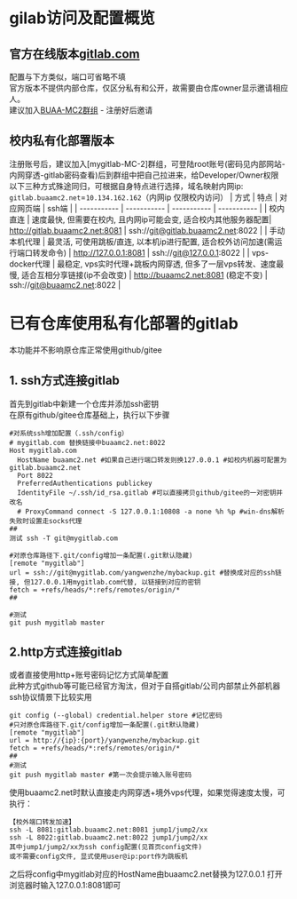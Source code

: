 # gilab访问及配置概览
## 官方在线版本[gitlab.com](http://gitlab.com)
 配置与下方类似，端口可省略不填  
 官方版本不提供内部仓库，仅区分私有和公开，故需要由仓库owner显示邀请相应人。  
 建议加入[BUAA-MC2群组](https://gitlab.com/buaa-mc2) - 注册好后邀请
## 校内私有化部署版本
注册账号后，建议加入[mygitlab-MC-2]群组，可登陆root账号(密码见内部网站-内网穿透-gitlab密码查看)后到群组中把自己拉进来，给Developer/Owner权限  
以下三种方式殊途同归，可根据自身特点进行选择，域名映射内网ip:  `gitlab.buaamc2.net`=`10.134.162.162`（内网ip 仅限校内访问）
| 方式      | 特点 | 对应网页端 | ssh端 | 
| ----------- | ----------- | ----------- | ----------- |
| 校内直连      | 速度最快, 但需要在校内, 且内网ip可能会变, 适合校内其他服务器配置| http://gitlab.buaamc2.net:8081 |  ssh://git@gitlab.buaamc2.net:8022 |
| 手动本机代理   | 最灵活, 可使用跳板/直连, 以本机ip进行配置, 适合校外访问加速(需运行端口转发命令) | http://127.0.0.1:8081 | ssh://git@127.0.0.1:8022 |
| vps-docker代理   | 最稳定, vps实时代理+跳板内网穿透, 但多了一层vps转发、速度最慢, 适合互相分享链接(ip不会改变) | http://buaamc2.net:8081 (稳定不变) | ssh://git@buaamc2.net:8022 |

# 已有仓库使用私有化部署的gitlab
本功能并不影响原仓库正常使用github/gitee
## 1. ssh方式连接gitlab
首先到gitlab中新建一个仓库并添加ssh密钥  
在原有github/gitee仓库基础上，执行以下步骤  
```
#对系统ssh增加配置（.ssh/config）
# mygitlab.com 替换链接中buaamc2.net:8022
Host mygitlab.com
  HostName buaamc2.net #如果自己进行端口转发则换127.0.0.1 #如校内机器可配置为gitlab.buaamc2.net
  Port 8022
  PreferredAuthentications publickey
  IdentityFile ~/.ssh/id_rsa.gitlab #可以直接拷贝github/gitee的一对密钥并改名
  # ProxyCommand connect -S 127.0.0.1:10808 -a none %h %p #win-dns解析失败时设置走socks代理
##
测试 ssh -T git@mygitlab.com

#对原仓库路径下.git/config增加一条配置(.git默认隐藏)
[remote "mygitlab"]
url = ssh://git@mygitlab.com/yangwenzhe/mybackup.git #替换成对应的ssh链接, 但127.0.0.1用mygitlab.com代替, 以链接到对应的密钥
fetch = +refs/heads/*:refs/remotes/origin/*
##

#测试
git push mygitlab master
```
## 2.http方式连接gitlab
或者直接使用http+账号密码记忆方式简单配置  
此种方式github等可能已经官方淘汰，但对于自搭gitlab/公司内部禁止外部机器ssh协议情景下比较实用
```
git config (--global) credential.helper store #记忆密码
#只对原仓库路径下.git/config增加一条配置(.git默认隐藏)
[remote "mygitlab"]
url = http://{ip}:{port}/yangwenzhe/mybackup.git
fetch = +refs/heads/*:refs/remotes/origin/*
##
#测试
git push mygitlab master #第一次会提示输入账号密码
```

使用buaamc2.net时默认直接走内网穿透+境外vps代理，如果觉得速度太慢，可执行：
```
【校外端口转发加速】
ssh -L 8081:gitlab.buaamc2.net:8081 jump1/jump2/xx
ssh -L 8022:gitlab.buaamc2.net:8022 jump1/jump2/xx
其中jump1/jump2/xx为ssh config配置(见首页config文件)
或不需要config文件, 显式使用user@ip:port作为跳板机
```
之后将config中mygitlab对应的HostName由buaamc2.net替换为127.0.0.1
打开浏览器时输入127.0.0.1:8081即可
